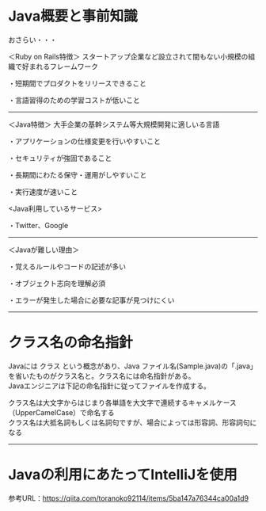 # Java概要と事前知識

おさらい・・・

＜Ruby on Rails特徴＞
スタートアップ企業など設立されて間もない小規模の組織で好まれるフレームワーク

・短期間でプロダクトをリリースできること

・言語習得のための学習コストが低いこと

___

＜Java特徴＞
大手企業の基幹システム等大規模開発に適しいる言語

・アプリケーションの仕様変更を行いやすいこと

・セキュリティが強固であること

・長期間にわたる保守・運用がしやすいこと

・実行速度が速いこと

<Java利用しているサービス>

・Twitter、Google

___

＜Javaが難しい理由＞

・覚えるルールやコードの記述が多い

・オブジェクト志向を理解必須

・エラーが発生した場合に必要な記事が見つけにくい

---
# クラス名の命名指針
Javaには クラス という概念があり、Java ファイル名(Sample.java)の「.java」を省いたものがクラス名と。クラス名には命名指針がある。   
Javaエンジニアは下記の命名指針に従ってファイルを作成する。

クラス名は大文字からはじまり各単語を大文字で連続するキャメルケース（UpperCamelCase）で命名する   
クラス名は大抵名詞もしくは名詞句ですが、場合によっては形容詞、形容詞句になる

---

# Javaの利用にあたってIntelliJを使用

参考URL：https://qiita.com/toranoko92114/items/5ba147a76344ca00a1d9



